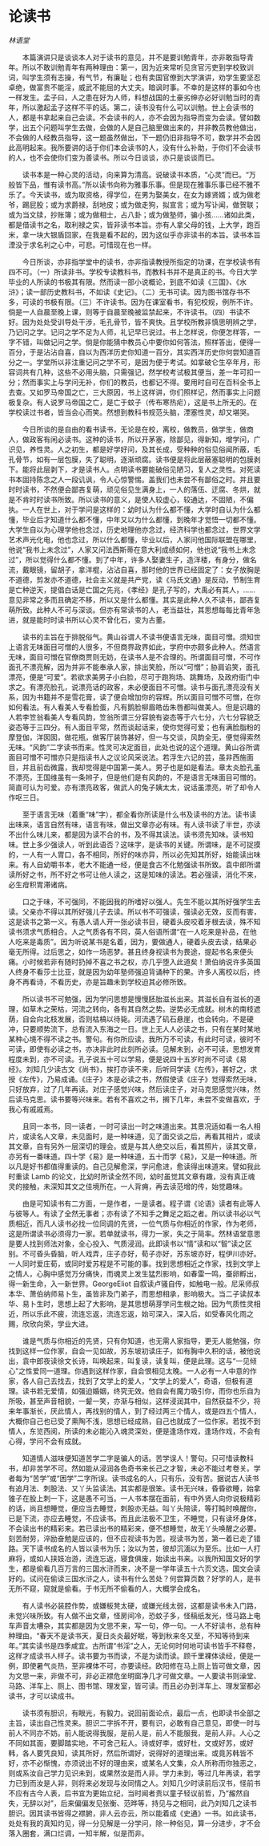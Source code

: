 # 论读书

*林语堂*

　　本篇演讲只是谈谈本人对于读书的意见，并不是要训勉青年，亦非敢指导青年。所以不敢训勉青年有两种理由：第一，因为近来常听见贪官污吏到学校致训词，叫学生须有志操，有气节，有廉耻；也有卖国官僚到大学演讲，劝学生要坚忍卓绝，做富贵不能淫，威武不能屈的大丈夫。暗讽时事。不幸的是这样的事如今也一样发生。孟子曰，人之患在好为人师，料想战国的土豪劣绅亦必好训勉当时的青年，所以激起孟子这样不平的话。第二，读书没有什么可以训勉。世上会读书的人，都是书拿起来自己会读。不会读书的人，亦不会因为指导而变为会读。譬如数学，出五个问题叫学生去做，会做的人是自己脑里做出来的，并非教员教他做出，不会做的人经教员指导，这一题虽然做出，下一题仍旧非指导不可，数学并不会因此高明起来。我所要讲的话于你们本会读书的人，没有什么补助，于你们不会读书的人，也不会使你们变为善读书。所以今日谈谈，亦只是谈谈而已。

　　读书本是一种心灵的活动，向来算为清高。说破读书本质，“心灵”而已。“万般皆下品，惟有读书高。”所以读书向称为雅事乐事。但是现在雅事乐事已经不雅不乐了。今天读书，或为取资格，得学位，在男为娶美女，在女为嫁贤婿；或为做老爷，踢屁股；或为求爵禄，刮地皮；或为做走狗，拟宣言；或为写讣闻，做贺联；或为当文牍，抄账簿；或为做相士，占八卦；或为做塾师，骗小孩……诸如此类，都是借读书之名，取利禄之实，皆非读书本旨。亦有人拿父母的钱，上大学，跑百米，拿一块大银盾回家，在我是看不起的，因为这似乎亦非读书的本旨。读书本旨湮没于求名利之心中，可悲。可惜现在也一样。

　　今日所谈，亦非指学堂中的读书，亦非指读教授所指定的功课，在学校读书有四不可。（一）所读非书。学校专读教科书，而教科书并不是真正的书。今日大学毕业的人所读的书极其有限。然而读一部小说概论，到底不如读《三国》、《水浒》；读一部历史教科书，不如读《史记》。（二）无书可读。因为图书馆存书不多，可读的书极有限。（三）不许读书。因为在课室看书，有犯校规，例所不许。倘是一人自晨至晚上课，则等于自晨至晚被监禁起来，不许读书。（四）书读不好。因为处处受训导处干涉，毛孔骨节，皆不爽快。且学校所教非慎思明辨之学，乃记问之学。记问之学不足为人师，礼记早已说过。书上怎样说，你便怎样答，一字不错，叫做记问之学。倘是你能猜中教员心中要你如何答法，照样答出，便得一百分，于是沾沾自喜，自以为西洋历史你知道一百分，其实西洋历史你何尝知道百分之一。学堂所以非注重记问之学不可，是因为便于考试。如拿破仑生卒年月，形容词共有几种，这些不必用头脑，只需强记，然学校考试极其便当，差一年可扣一分；然而事实上与学问无补，你们的教员，也都记不得。要用时自可在百科全书上去查。又如罗马帝国之亡，三大原因，书上这样讲，你们照样记，然而事实上问题极复杂。有人说罗马帝国之亡，是亡于蚊子（传布寒热疟），这是书上所无的。在学校读过书者，皆当会心而笑。然想到教科书规范头脑，湮塞性灵，却又堪哭。

　　今日所谈的是自由的看书读书，无论是在校，离校，做教员，做学生，做商人，做政客有闲必读书。这种的读书，所以开茅塞，除鄙见，得新知，增学问，广识见，养性灵。人之初生，都是好学好问，及其长成，受种种的俗见俗闻所蔽，毛孔骨节，如有一层包膜，失了聪明，逐渐顽腐。读书便是将此层蔽塞聪明的包膜剥下。能将此层剥下，才是读书人。点明读书要能破俗见陋习，复人之灵性。对死读书本固持陈念之人一段讥讽，令人心惊警惕。盖我们也未尝不有鄙俗之时。并且要时时读书，不然便会鄙吝复萌，顽见俗见生满身上，一人的落伍、迂腐、冬烘，就是不肯时时读书所致。所以读书的意义，是使人较虚心，较通达，不固陋，不偏执。一人在世上，对于学问是这样的：幼时认为什么都不懂，大学时自认为什么都懂，毕业后才知道什么都不懂，中年又以为什么都懂，到晚年才觉悟一切都不懂。大学生自以为心理学他也念过，历史地理他亦念过，经济科学也都念过，世界文学艺术声光化电，他也念过，所以什么都懂，毕业以后，人家问他国际联盟在哪里，他说“我书上未念过”，人家又问法西斯蒂在意大利成绩如何，他也说“我书上未念过”，所以觉得什么都不懂。到了中年，许多人娶妻生子，造洋楼，有身分，做名流，戴眼镜，留胡子，拿洋棍，沾沾自喜，那时他的世界已经固定了：女子放胸是不道德，剪发亦不道德，社会主义就是共产党，读《马氏文通》是反动，节制生育是亡种逆天，提倡白话是亡国之先兆，《孝经》是孔子写的，大禹必有其人，……意见非常之多而且确定不移，所以又是什么都懂。其实是此种人久不读书，鄙吝复萌所致。此种人不可与深谈。但亦有常读书的人，老当益壮，其思想每每比青年急进，就是能时时读书所以心灵不曾化石，变为古董。

　　读书的主旨在于排脱俗气。黄山谷谓人不读书便语言无味，面目可憎。须知世上语言无味面目可憎的人很多，不但商界政界如此，学府中亦颇多此种人。然语言无味，面目可憎在官僚商贾则无妨，在读书人是不合理的。所谓面目可憎，不可作面孔不漂亮解，因为并非不能奉承人家，排出笑脸，所以“可憎”；胁肩谄笑，面孔漂亮，便是“可爱”。若欲求美男子小白脸，尽可于跑狗场、跳舞场，及政府衙门中求之。有漂亮脸孔，说漂亮话的政客，未必便面目不可憎。读书与面孔漂亮没有关系，因为书籍并不是雪花膏，读了便会增加你的容辉。所以面目可憎不可憎，在你如何看法。有人看美人专看脸蛋，凡有鹅脸柳眉皓齿朱唇都叫做美人。但是识趣的人若李笠翁看美人专看风韵，笠翁所谓三分容貌有姿态等于六七分，六七分容貌乏姿态等于三四分。有人面目平常，然而谈起话来，使你觉得可爱；也有满脸脂粉的摩登伽，洋囡囡，做花瓶，做客厅装饰甚好，但一与交谈，风韵全无，便觉得索然无味。“风韵”二字读书而来。性灵可决定面目，此处也说的这个道理。黄山谷所谓面目可憎不可憎亦只是指读书人之议论风采说法。若浮生六记的芸，虽非西施面目，并且前齿微露，我却觉得是中国第一美人。男子也是如是看法。章太炎脸孔虽不漂亮，王国维虽有一条辫子，但是他们是有风韵的，不是语言无味面目可憎的。简直可认为可爱。亦有漂亮政客，做武人的兔子姨太太，说话虽漂亮，听了却令人作呕三日。

　　至于语言无味（着重“味”字），都全看你所读是什么书及读书的方法。读书读出味来，语言自然有味，语言有味，做出文章亦必有味。有人读书读了半世，亦读不出什么味儿来，都是因为读不合的书，及不得其读法。读书须先知味。读书知味。世上多少强读人，听到此语否？这味字，是读书的关键。所谓味，是不可捉摸的，一人有一人胃口，各不相同，所好的味亦异，所以必先知其所好，始能读出味来。有人自幼嚼书本，老大不能通一经，便是食古不化勉强读书所致。袁中郎所谓读所好之书，所不好之书可让他人读之，这是知味的读法。若必强读，消化不来，必生疳积胃滞诸病。

　　口之于味，不可强同，不能因我的所嗜好以强人。先生不能以其所好强学生去读。父亲亦不得以其所好强儿子去读。所以书不可强读，强读必无效，反而有害，这是读书之第一义。有愚人请人开一张必读书目，硬着头皮咬着牙根去读，殊不知读书须求气质相合。人之气质各有不同，英人俗语所谓“在一人吃来是补品，在他人吃来是毒质”。因为听说某书是名着，因为，要做通人，硬着头皮去读，结果必毫无所得。过后思之，如作一场恶梦。甚且终身视读书为畏途，提起书名来便头痛。小时候若非有随时扔掉不喜之书之权，亦几乎堕入此道矣！萧伯纳说许多英国人终身不看莎士比亚，就是因为幼年塾师强迫背诵种下的果。许多人离校以后，终身不再看诗，不看历史，亦是旨趣未到学校迫其必修所致。

　　所以读书不可勉强，因为学问思想是慢慢胚胎滋长出来。其滋长自有滋长的道理，如草木之荣枯，河流之转向，各有其自然之势。逆势必无成就。树木的南枝遮荫，自会向北枝发展，否则枯槁以待毙。河流遇了矶石悬崖，也会转向，不是硬冲，只要顺势流下，总有流入东海之一日。世上无人人必读之书，只有在某时某地某种心境不得不读之书。警句。有你所应读，我所万不可读，有此时可读，彼时不可读，即使有必读之书，亦决非此时此刻所必读。见解未到，必不可读，思想发育程度未到，亦不可读。孔子说五十可以学易，便是说四十五岁时尚不可读《易经》。刘知几少读古文《尚书》，挨打亦读不来，后听同学读《左传》，甚好之，求授《左传》，乃易成诵。《庄子》本是必读之书，然假使读《庄子》觉得索然无味，只好放弃，过了几年再读。对庄子感觉兴味，然后读庄子，对马克思感觉兴味，然后读马克思。读书要等兴味来。若有不喜欢之书，搁下几年，未尝不变做喜欢，于我心有戚戚焉。

　　且同一本书，同一读者，一时可读出一时之味道出来。其景况适如看一名人相片，或读名人文章，未见面时，是一种味道，见了面交谈之后，再看其相片，或读其文章，自有另外一层深切的理会。或是与其人绝交以后，看其照片，读其文章，亦另有一番味道。四十学《易》是一种味道，五十而学《易》，又是一种味道。所以凡是好书都值得重读的。自己见解愈深，学问愈进，愈读得出味道来。譬如我此时重读 Lamb 的论文，比幼时所读全然不同，幼时虽觉其文章有趣，没有真正魂灵的接触，未深知其文之佳境所在。一人背痈，再去读范增的传，始觉趣味。

　　由是可知读书有二方面，一是作者，一是读者。程子谓《论语》读者有此等人与彼等人。有读了全然无事者；亦有读了不知手之舞足之蹈之者。所以读书必以气质相近，而凡人读书必找一位同调的先贤，一位气质与你相近的作家，作为老师，这是所谓读书必须得力一家。若单就读书，得力一家，失之于简率。然林语堂意思是要人找到师法对象，全心投入、气质浸润。此即读书以“情”读和以“智”读之区别。不可昏头昏脑，听人戏弄，庄子亦好，荀子亦好，苏东坡亦好，程伊川亦好。一人同时爱庄荀，或同时爱苏程是不可能的事。找到思想相近之作家，找到文学上之情人，心胸中感觉万分痛快，而魂灵上发生猛烈影响，如春雷一鸣，蚕卵孵出，得一新生命，入一新世界。GeorgeEliot 自叙读卢骚自传，如触电一般。尼采师叔本华、萧伯纳师易卜生，虽皆非及门弟子，而思想相承，影响极大。当二子读叔本华、易卜生时，思想上起了大影响，是其思想萌芽学问生根之始。因为气质性灵相近，所以乐此不疲，流连忘返，流连忘返，始可深入，深入后，如受春风化雨之赐，欣欣向荣，学业大进。

　　谁是气质与你相近的先贤，只有你知道，也无需人家指导，更无人能勉强，你找到这样一位作家，自会一见如故，苏东坡初读庄子，如有胸中久积的话，被他说出，袁中郎夜读徐文长诗，叫唤起来，叫复读，读复叫，便是此理。这与“一见倾心”之性爱同一道理。你遇到这样作家，自会恨相见太晚。一人必有一人中意的作家，各人自己去找去，找到了文学上的爱人，“文学上的爱人”，奇语，但极有道理。读书若无爱情，如强迫婚姻，终究无效。他自会有魔力吸引你，而你也乐自为所吸，甚至声音相貌，一颦一笑，亦渐与相似，这样浸润其中，自然获益不少，将来年事渐长，厌此情人，再找别的情人，到了经过两三个情人，或是四五个情人，大概你自己也已受了熏陶不浅，思想已经成熟，自己也就成了一位作家。若找不到情人，东览西阅，所读的未必能沁入魂灵深处，便是逢场作戏，逢场作戏，不会有心得，学问不会有成就。

　　知道情人滋味便知道苦学二字是骗人的话。苦学误人！警句。只可惜读教科书，却非苦学不可。然如能从浸润各色奇书来长己之才智，未必不能过考卷关。学者每为“苦学”或“困学”二字所误。读书成名的人，只有乐，没有苦。据说古人读书有追月法、刺股法、又丫头监读法。其实都是很笨。读书无兴味，昏昏欲睡，始拿锥子在股上刺一下，这是愚不可当。一人书本摆在面前，有中外贤人向你说极精彩的话，尚且想睡觉，便应当去睡觉，刺股亦无益。叫丫头陪读，等打盹时唤醒你，已是下流，亦应去睡觉，不应读书。而且此法极不卫生，不睡觉，只有读坏身体，不会读出书的精彩来。若已读出书的精彩来，便不想睡觉，故无丫头唤醒之必要。刻苦耐劳，淬励奋勉是应该的，但不应视读书为苦。视读书为苦，第一着已走了错路。天下读书成名的人皆以读书为乐；汝以为苦，彼却沉湎以为至乐。比如一人打麻将，或如人挟妓冶游，流连忘返，寝食俱废，始读出书来。以我所知国文好的学生，都是偷看几百万言的三国水浒而来，决不是一学年读五十六页文选，国文会读好的。试问在偷读三国水浒之人，读书有什么苦处？何尝算页数？好学的人，是书无所不窥，窥就是偷看。于书无所不偷看的人，大概学会成名。

　　有人读书必装腔作势，或嫌板凳太硬，或嫌光线太弱，这都是读书未入门路，未觉兴味所致。有人做不出文章，怪房间冷，恐蚊子多，怪稿纸发光，怪马路上电车声音太嘈杂，其实都是因为文思不来，写一句，停一句。一人不好读书，总有种种理由。“春天不是读书天，夏日炎炎最好眠，等到秋来冬又至，不知等待到来年。”其实读书是四季咸宜。古所谓“书淫”之人，无论何时何地可读书皆手不释卷，这样才成读书人样子。读书要为书而读，不是为读而读。顾千里裸体读经，便是一例，即使暑气炎热，至非裸体不可，亦要读经。欧阳修在马上厕上皆可做文章，因为文思一来，非做不可，非必正襟危坐明窗净几才可做文章。一人要读书则澡堂、马路、洋车上、厕上、图书馆、理发室，皆可读。而且必办到洋车上、理发室都必读书，才可以读成书。

　　读书须有胆识，有眼光，有毅力。说回前面论点，最后一点，也即读书全部之主旨，读出自己性灵来。胆识二字拆不开，要有识，必敢有自己意见，即使一时与前人不同亦不妨。前人能说得我服，是前人是，前人不能服我，是前人非。人心之不同如其面，要脚踏实地，不可舍己耘人。诗或好李，或好杜，文或好苏，或好韩，各人要凭良知，读其所好，然后所谓好，说得好的道理出来。或竟苏韩皆不好，亦不必惭愧，亦须说出不好的理由来，或某名人文集，众人所称而你独恶之，则或系汝自己学力见识未到，或果然汝是而人非。学力未到，等过几年再读，若学力已到而汝是人非，则将来必发现与汝同情之人。刘知几少时读前后汉书，怪前书不应有古今人表，后书宜为更始立纪，当时闻者责以童子轻议前哲，乃“赧然自失，无辞以对”，后来偏偏发见张衡、范晔等，持见与之相同，此乃刘知几之读书胆识。因其读书皆得之襟腑，非人云亦云，所以能着成《史通》一书。如此读书，处处有我的真知灼见，得一分见解是一分学问，除一种俗见，算一分进步，才不会落入圈套，满口烂调，一知半解，似是而非。